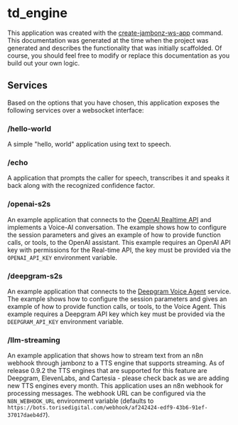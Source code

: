 # td_engine

This application was created with the [create-jambonz-ws-app](https://www.npmjs.com/package/create-jambonz-ws-app) command.  This documentation was generated at the time when the project was generated and describes the functionality that was initially scaffolded.  Of course, you should feel free to modify or replace this documentation as you build out your own logic.

## Services

Based on the options that you have chosen, this application exposes the following services over a websocket interface:

### /hello-world
A simple "hello, world" application using text to speech.

### /echo
A application that prompts the caller for speech, transcribes it and speaks it back along with the recognized confidence factor.

### /openai-s2s
An example application that connects to the [OpenAI Realtime API](https://platform.openai.com/docs/guides/realtime) and implements a Voice-AI conversation.  The example shows how to configure the session parameters and gives an example of how to provide function calls, or tools, to the OpenAI assistant.  This example requires an OpenAI API key with permissions for the Real-time API, the key must be provided via the `OPENAI_API_KEY` environment variable.

### /deepgram-s2s
An example application that connects to the [Deepgram Voice Agent](https://deepgram.com/product/voice-agent-api) service.  The example shows how to configure the session parameters and gives an example of how to provide function calls, or tools, to the Voice Agent.  This example requires a Deepgram API key which key must be provided via the `DEEPGRAM_API_KEY` environment variable.

### /llm-streaming
An example application that shows how to stream text from an n8n webhook through jambonz to a TTS engine that supports streaming.  As of release 0.9.2 the TTS engines that are supported for this feature are Deepgram, ElevenLabs, and Cartesia - please check back as we are adding new TTS engines every month.  This application uses an n8n webhook for processing messages. The webhook URL can be configured via the `N8N_WEBHOOK_URL` environment variable (defaults to `https://bots.torisedigital.com/webhook/af242424-edf9-43b6-91ef-37017daeb4d7`).

